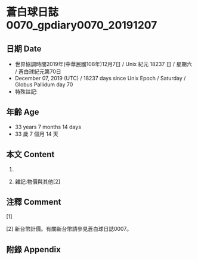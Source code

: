# 蒼白球日誌0070_gpdiary0070_20191207 #

## 日期 Date ##

* 世界協調時間2019年(中華民國108年)12月7日 / Unix 紀元 18237 日 / 星期六 / 蒼白球紀元第70日
* December 07, 2019 (UTC) / 18237 days since Unix Epoch / Saturday / Globus Pallidum day 70
* 特殊註記:

## 年齡 Age ##

* 33 years 7 months 14 days
* 33 歲 7 個月 14 天

## 本文 Content ##

1. 

    
2. 雜記:物價與其他[2]

    

## 注釋 Comment ##

[1] 


[2] 新台幣計價。有關新台幣請參見蒼白球日誌0007。



## 附錄 Appendix ##

